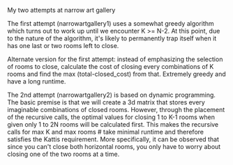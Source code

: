 My two attempts at narrow art gallery

The first attempt (narrowartgallery1) uses a somewhat greedy algorithm which turns out to work up until we encounter K >= N-2. At this point, due to the nature of the algorithm, it's likely to permanently trap itself when it has one last or two rooms left to close. 

Alternate version for the first attempt: instead of emphasizing the selection of rooms to close, calculate the cost of closing every combinations of K rooms and find the max (total-closed_cost) from that. Extremely greedy and have a long runtime.

The 2nd attempt (narrowartgallery2) is based on dynamic programming. The basic premise is that we will create a 3d matrix that stores every imaginable combinations of closed rooms. However, through the placement of the recursive calls, the optimal values for closing 1 to K-1 rooms when given only 1 to 2N rooms will be calculated first. This makes the recursive calls for max K and max rooms # take minimal runtime and therefore satisfies the Kattis requirement. More specifically, it can be observed that since you can't close both horizontal rooms, you only have to worry about closing one of the two rooms at a time. 

